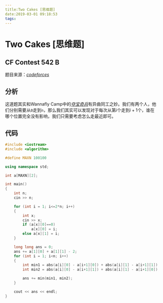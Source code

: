 ```yaml
---
title:Two Cakes [思维题]
date:2019-03-01 09:18:53
tags:
---
```


# Two Cakes [思维题]

## CF Contest 542 B

<!--more-->

题目来源：[_codeforces_](https://codeforces.com/contest/1130/problem/B)

## 分析

这道题其实和Wannafly Camp中的[_夺宝奇兵_](http://songer.xyz/index.php/archives/343/)有异曲同工之妙。我们有两个人，他们分别需要从`0`走到`n`，那么我们其实可以发现对于每次从第$i$个走到$i+1$个，谁在哪个位置完全没有影响，我们只需要考虑怎么走最近即可。

## 代码

```C++
#include <iostream>
#include <algorithm>

#define MAXN 100100

using namespace std;

int a[MAXN][2];

int main()
{
    int n;
    cin >> n;

    for (int i = 1; i<=2*n; i++)
    {
        int x;
        cin >> x;
        if (a[x][0]==0)
            a[x][0] = i;
        else a[x][1] = i;
    }

    long long ans = 0;
    ans += a[1][0] + a[1][1] - 2;
    for (int i = 1; i<n; i++)
    {
        int min1 = abs(a[i][0] - a[i+1][0]) + abs(a[i][1] - a[i+1][1]);
        int min2 = abs(a[i][0] - a[i+1][1]) + abs(a[i][1] - a[i+1][0]);

        ans += min(min1, min2);
    }

    cout << ans << endl;
}
```